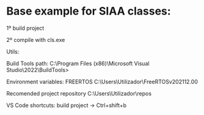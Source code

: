 # Base example for SIAA classes:
1º build project

2º compile with cls.exe


Utils:

Build Tools path:
C:\Program Files (x86)\Microsoft Visual Studio\2022\BuildTools>

Environment variables: 
FREERTOS
C:\Users\Utilizador\FreeRTOSv202112.00

Recomended project repository
C:\Users\Utilizador\repos

VS Code shortcuts:
build project -> Ctrl+shift+b
